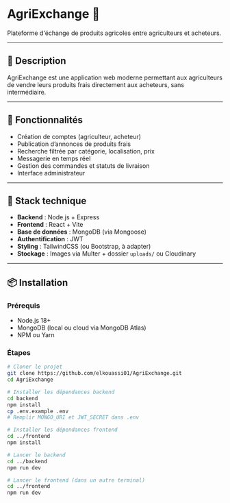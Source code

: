# AgriExchange 🌾

Plateforme d'échange de produits agricoles entre agriculteurs et acheteurs.

---

## 📌 Description

AgriExchange est une application web moderne permettant aux agriculteurs de vendre leurs produits frais directement aux acheteurs, sans intermédiaire.

---

## 🚀 Fonctionnalités

- Création de comptes (agriculteur, acheteur)
- Publication d’annonces de produits frais
- Recherche filtrée par catégorie, localisation, prix
- Messagerie en temps réel
- Gestion des commandes et statuts de livraison
- Interface administrateur

---

## 🧪 Stack technique

- **Backend** : Node.js + Express
- **Frontend** : React + Vite
- **Base de données** : MongoDB (via Mongoose)
- **Authentification** : JWT
- **Styling** : TailwindCSS (ou Bootstrap, à adapter)
- **Stockage** : Images via Multer + dossier `uploads/` ou Cloudinary

---

## 📦 Installation

### Prérequis

- Node.js 18+
- MongoDB (local ou cloud via MongoDB Atlas)
- NPM ou Yarn

### Étapes

```bash
# Cloner le projet
git clone https://github.com/elkouassi01/AgriExchange.git
cd AgriExchange

# Installer les dépendances backend
cd backend
npm install
cp .env.example .env
# Remplir MONGO_URI et JWT_SECRET dans .env

# Installer les dépendances frontend
cd ../frontend
npm install

# Lancer le backend
cd ../backend
npm run dev

# Lancer le frontend (dans un autre terminal)
cd ../frontend
npm run dev
